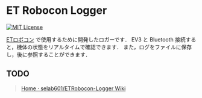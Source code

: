 # ET Robocon Logger

[![MIT License](http://img.shields.io/badge/license-MIT-blue.svg?style=flat)](LICENSE.txt)

[ETロボコン](http://www.etrobo.jp/) で使用するために開発したロガーです．
EV3 と Bluetooth 接続すると，機体の状態をリアルタイムで確認できます．
また，ログをファイルに保存し，後に参照することができます．

## TODO

> [Home · selab601/ETRobocon-Logger Wiki](https://github.com/selab601/ETRobocon-Logger/wiki)
